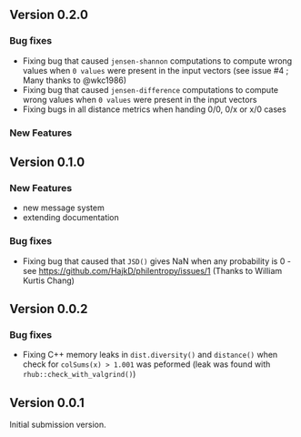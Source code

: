 ## Version 0.2.0

### Bug fixes
- Fixing bug that caused `jensen-shannon` computations to compute wrong values when `0 values` were present in the input vectors (see issue #4 ; Many thanks to @wkc1986)
- Fixing bug that caused `jensen-difference` computations to compute wrong values when `0 values` were present in the input vectors
- Fixing bugs in all distance metrics when handing 0/0, 0/x or x/0 cases

### New Features


## Version 0.1.0

### New Features

- new message system
- extending documentation

### Bug fixes

- Fixing bug that caused that `JSD()` gives NaN when any probability is 0 - see https://github.com/HajkD/philentropy/issues/1 (Thanks to William Kurtis Chang)

## Version 0.0.2

### Bug fixes

- Fixing C++ memory leaks in `dist.diversity()` and `distance()` when check for `colSums(x) > 1.001` was peformed (leak was found with `rhub::check_with_valgrind()`)

## Version 0.0.1

Initial submission version.
